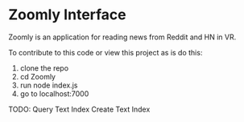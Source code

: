 # Zoomly Interface

Zoomly is an application for reading news from Reddit and HN in VR.

To contribute to this code or view this project as is do this: 

1. clone the repo
2. cd Zoomly
3. run node index.js
4. go to localhost:7000

TODO:
Query Text Index
Create Text Index



